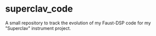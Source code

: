 # superclav_code

A small repository to track the evolution of my Faust-DSP code for my "Superclav" instrument project.

